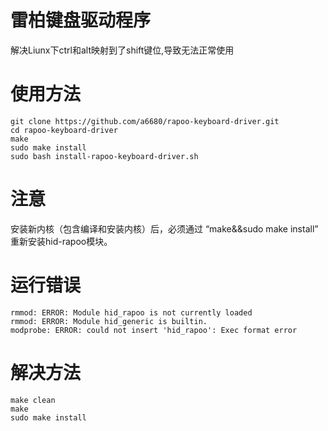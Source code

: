 # 雷柏键盘驱动程序

解决Liunx下ctrl和alt映射到了shift键位,导致无法正常使用

# 使用方法
```
git clone https://github.com/a6680/rapoo-keyboard-driver.git
cd rapoo-keyboard-driver
make
sudo make install
sudo bash install-rapoo-keyboard-driver.sh
```
# 注意
安装新内核（包含编译和安装内核）后，必须通过 “make&&sudo make install” 重新安装hid-rapoo模块。

# 运行错误
```
rmmod: ERROR: Module hid_rapoo is not currently loaded
rmmod: ERROR: Module hid_generic is builtin.
modprobe: ERROR: could not insert 'hid_rapoo': Exec format error
```
# 解决方法
```
make clean
make
sudo make install
```
